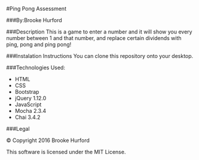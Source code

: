 #Ping Pong Assessment

###By:Brooke Hurford

###Description
This is a game to enter a number and it will show you every number between 1 and that number, and replace certain dividends with ping, pong and ping pong!

###Instalation Instructions
You can clone this repository onto your desktop.

###Technologies Used:

* HTML
* CSS
* Bootstrap
* jQuery 1.12.0
* JavaScript
* Mocha 2.3.4
* Chai 3.4.2

###Legal

© Copyright 2016 Brooke Hurford

This software is licensed under the MIT License.
